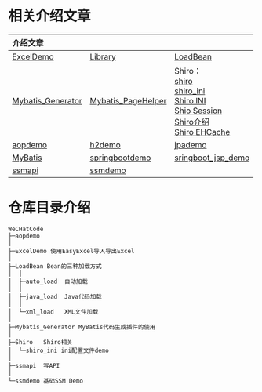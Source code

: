 # 相关介绍文章

| 介绍文章                                                     |                                                              |                                                              |
| :----------------------------------------------------------- | :----------------------------------------------------------- | :----------------------------------------------------------- |
| [ExcelDemo](https://mp.weixin.qq.com/s?__biz=MzUyNDk2NjE5OQ==&mid=2247484215&idx=1&sn=b892b051cf9a926806adc861bbea1243&chksm=fa24036fcd538a7957b8cb3d329f481a5c9438dbbfe836fd2d2c70fc45c0af8de55a16e40a72&token=1264770089&lang=zh_CN#rd) | [Library](https://mp.weixin.qq.com/s?__biz=MzUyNDk2NjE5OQ==&mid=2247484374&idx=1&sn=b0fa5a9c55e18ce06dfe01fd217591a1&chksm=fa24038ecd538a9849e6810c2230b621bfde74d8b146827ede8951ffe4fb910ccda084c98274&token=1264770089&lang=zh_CN#rd) | [LoadBean](https://mp.weixin.qq.com/s?__biz=MzUyNDk2NjE5OQ==&mid=2247483947&idx=1&sn=aeac8b833ee784b3a5f4f53dee74e146&chksm=fa240273cd538b653912255ae253fdc051a2d262111c02407f0b12d27377f527e002b0ff7de6&token=1264770089&lang=zh_CN#rd) |
| [Mybatis_Generator](https://mp.weixin.qq.com/s?__biz=MzUyNDk2NjE5OQ==&mid=2247484065&idx=1&sn=879abd3e246b845b992d12a7d45eda0d&chksm=fa2402f9cd538bef5de73469553c9f39400484fd71f63162406d1c2f2b68e7604344ed2f0d25&token=1264770089&lang=zh_CN#rd) | [Mybatis_PageHelper](https://mp.weixin.qq.com/s?__biz=MzUyNDk2NjE5OQ==&mid=2247484308&idx=1&sn=136aceb1bbe0ffd96dcd7305de24d694&chksm=fa2403cccd538ada312f107a4687fc6d08198a59d62f7ff3abbb1519cf18251c3f5d3d028e79&token=1264770089&lang=zh_CN#rd) | Shiro：<br />[shiro](https://mp.weixin.qq.com/s?__biz=MzUyNDk2NjE5OQ==&mid=2247484199&idx=1&sn=d4db469f55e55a0658a5bb4138733512&chksm=fa24037fcd538a69d8fade915273fc89ea60c426be23f1bdd5fe0e35ad0fe375c4cbaf8f7a27&token=1264770089&lang=zh_CN#rd)<br />[shiro_ini](https://mp.weixin.qq.com/s?__biz=MzUyNDk2NjE5OQ==&mid=2247484159&idx=1&sn=523bbd2f29791b98b123b8f530bcf54b&chksm=fa2402a7cd538bb1b12efbd0d3899c2ff808389784c64aba05d37ec33c8e480045696ec9eed7&token=1264770089&lang=zh_CN#rd)<br />[Shiro INI](https://mp.weixin.qq.com/s?__biz=MzUyNDk2NjE5OQ==&mid=2247484129&idx=1&sn=904d9a1a23db7fd3d34b75cf8d5fa02f&chksm=fa2402b9cd538bafc8112db093be57b656bb8cd50f4566b1d22b088910c9493733e9d12f8444&token=1264770089&lang=zh_CN#rd)<br />[Shio Session](https://mp.weixin.qq.com/s?__biz=MzUyNDk2NjE5OQ==&mid=2247484121&idx=1&sn=e802798ee0376239d61592c67ce9ad52&chksm=fa240281cd538b97692cea7ef3134b62f25e9fd2fa0b8cf6a4786b35be821d00e8c295402449&token=1264770089&lang=zh_CN#rd)<br />[Shiro介绍](https://mp.weixin.qq.com/s?__biz=MzUyNDk2NjE5OQ==&mid=2247484113&idx=1&sn=667812cad5b12d6af7a9e8a605a687de&chksm=fa240289cd538b9f3faf724b9e55f0a59f0214e0771bb3275291d97d0543234255dec7fa885e&token=1264770089&lang=zh_CN#rd)<br />[Shiro EHCache](https://mp.weixin.qq.com/s?__biz=MzUyNDk2NjE5OQ==&mid=2247484190&idx=1&sn=a44b72f87aba8e4a45f762b9fe208ada&chksm=fa240346cd538a5051a8ef98c676615142722775badac6e0fdd069dcd3d128866be80d38db80&token=1264770089&lang=zh_CN#rd) |
| [aopdemo](https://mp.weixin.qq.com/s?__biz=MzUyNDk2NjE5OQ==&mid=2247484048&idx=1&sn=25227ca73f63bd2067a2255f556749e0&chksm=fa2402c8cd538bde1dfe8092c3e6676f5f334d666db742925b6191185db65bf8239feadd4c46&token=1264770089&lang=zh_CN#rd) | [h2demo](https://mp.weixin.qq.com/s?__biz=MzUyNDk2NjE5OQ==&mid=2247484277&idx=1&sn=3595cb4c9d5d1188907f608e752b9878&chksm=fa24032dcd538a3b601a7491feb5c576d5a78f8adde66da676be3d035847bca4d5ee357dde7a&token=1264770089&lang=zh_CN#rd) | [jpademo](https://mp.weixin.qq.com/s?__biz=MzUyNDk2NjE5OQ==&mid=2247484340&idx=1&sn=5d148bb035e1428043f24fec397cfc7c&chksm=fa2403eccd538afa44a7e1284c99100cab02f3ce8cadf69bb52d9c3b2d9bbc39027112b4d9ce&token=1264770089&lang=zh_CN#rd) |
| [MyBatis](https://mp.weixin.qq.com/s?__biz=MzUyNDk2NjE5OQ==&mid=2247484261&idx=1&sn=f8959396a1366f6aad937c76a723084f&chksm=fa24033dcd538a2b676912c51ef8d778156c55d46cc47a1a17831191ae9db33f9c17428d9fc7&token=1264770089&lang=zh_CN#rd) | [springbootdemo](https://mp.weixin.qq.com/s?__biz=MzUyNDk2NjE5OQ==&mid=2247484383&idx=1&sn=ef7f4be9b8efae9ebdb4c8ae57c0f2ef&chksm=fa240387cd538a91f2169e00bdc792feb47646a1098d3e91e57b3306377baa7cd8f7e84f1f6c&token=1264770089&lang=zh_CN#rd) | [sringboot_jsp_demo](https://mp.weixin.qq.com/s?__biz=MzUyNDk2NjE5OQ==&mid=2247484216&idx=1&sn=7f3065e9cbc4cf2cfbf1330e66789d31&chksm=fa240360cd538a76373d06928c02583c70f3b8efdd157777afcf59b0e16b9b7b60d403af9248&token=1264770089&lang=zh_CN#rd) |
| [ssmapi](https://mp.weixin.qq.com/s?__biz=MzUyNDk2NjE5OQ==&mid=2247484097&idx=1&sn=96e69d7c211a2d8927844f7d830267da&chksm=fa240299cd538b8fd0512bad98223b9e832cbc50fa75c56cf9c5720b022cadba1a69f48fb123&token=1264770089&lang=zh_CN#rd) | [ssmdemo](https://mp.weixin.qq.com/s?__biz=MzUyNDk2NjE5OQ==&mid=2247484037&idx=1&sn=778f17cc71a7f9761628ee11800cc248&chksm=fa2402ddcd538bcb8a630ecd3407faadec42a9d9825f19c49ebf003c5b2f0c5e10dffd1fe0ed&token=1264770089&lang=zh_CN#rd) |                                                              |

# 仓库目录介绍

~~~
WeCHatCode
├─aopdemo
│  
├─ExcelDemo 使用EasyExcel导入导出Excel
│  
├─LoadBean Bean的三种加载方式
│  │  
│  ├─auto_load  自动加载
│  │  
│  ├─java_load  Java代码加载
│  │  
│  └─xml_load   XML文件加载
│      
├─Mybatis_Generator MyBatis代码生成插件的使用
│  
├─Shiro   Shiro相关
│  └─shiro_ini ini配置文件demo
│      
├─ssmapi  写API
│               
└─ssmdemo 基础SSM Demo
~~~

